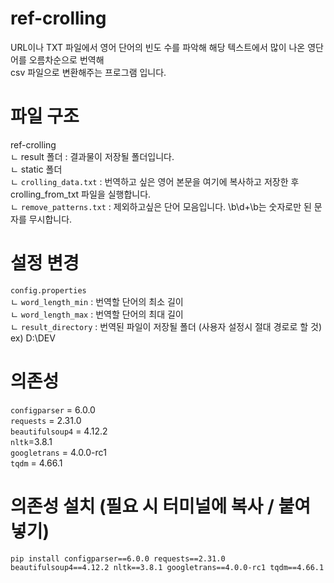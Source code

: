 # ref-crolling
URL이나 TXT 파일에서 영어 단어의 빈도 수를 파악해 해당 텍스트에서 많이 나온 영단어를 오름차순으로 번역해   
csv 파일으로 변환해주는 프로그램 입니다.  

# 파일 구조
ref-crolling  
  ㄴ result 폴더 : 결과물이 저장될 폴더입니다.  
  ㄴ static 폴더  
      ㄴ `crolling_data.txt` : 번역하고 싶은 영어 본문을 여기에 복사하고 저장한 후 crolling_from_txt 파일을 실행합니다.  
      ㄴ `remove_patterns.txt` : 제외하고싶은 단어 모음입니다. \b\d+\b는 숫자로만 된 문자를 무시합니다.  
 
# 설정 변경
`config.properties`  
  ㄴ `word_length_min` : 번역할 단어의 최소 길이  
  ㄴ `word_length_max` : 번역할 단어의 최대 길이  
  ㄴ `result_directory` : 번역된 파일이 저장될 폴더 (사용자 설정시 절대 경로로 할 것) ex) D:\DEV  

# 의존성
`configparser` = 6.0.0  
`requests` = 2.31.0  
`beautifulsoup4` = 4.12.2  
`nltk`=3.8.1  
`googletrans` = 4.0.0-rc1  
`tqdm` = 4.66.1  

# 의존성 설치 (필요 시 터미널에 복사 / 붙여넣기)
`pip install configparser==6.0.0 requests==2.31.0 beautifulsoup4==4.12.2 nltk==3.8.1 googletrans==4.0.0-rc1 tqdm==4.66.1`

